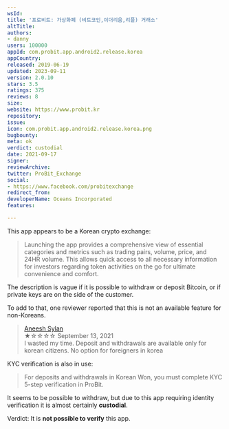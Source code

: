 ```yaml
---
wsId: 
title: '프로비트: 가상화폐 (비트코인,이더리움,리플) 거래소'
altTitle: 
authors:
- danny
users: 100000
appId: com.probit.app.android2.release.korea
appCountry: 
released: 2019-06-19
updated: 2023-09-11
version: 2.0.10
stars: 3.5
ratings: 375
reviews: 8
size: 
website: https://www.probit.kr
repository: 
issue: 
icon: com.probit.app.android2.release.korea.png
bugbounty: 
meta: ok
verdict: custodial
date: 2021-09-17
signer: 
reviewArchive: 
twitter: ProBit_Exchange
social:
- https://www.facebook.com/probitexchange
redirect_from: 
developerName: Oceans Incorporated
features: 

---
```


This app appears to be a Korean crypto exchange:

> Launching the app provides a comprehensive view of essential categories and metrics such as trading pairs, volume, price, and 24HR volume. This allows quick access to all necessary information for investors regarding token activities on the go for ultimate convenience and comfort.

The description is vague if it is possible to withdraw or deposit Bitcoin, or if private keys are on the side of the customer.

To add to that, one reviewer reported that this is not an available feature for non-Koreans.

> [Aneesh Sylan](https://play.google.com/store/apps/details?id=com.probit.app.android2.release.korea&hl=en&gl=US&reviewId=gp%3AAOqpTOH9eg831rvP2tI4hNj8EeJJAVW2ma-z8Tf25TJn4GK2K2CaTzzTSExNnzEFgTaSVqlMQQp3cS9SwyGNcvE)<br>
  ★☆☆☆☆ September 13, 2021 <br>
  I wasted my time. Deposit and withdrawals are available only for korean citizens. No option for foreigners in korea

KYC verification is also in use:

> For deposits and withdrawals in Korean Won, you must complete KYC 5-step verification in ProBit. 

It seems to be possible to withdraw, but due to this app requiring identity verification it is almost certainly **custodial**.

Verdict: It is **not possible to verify** this app.